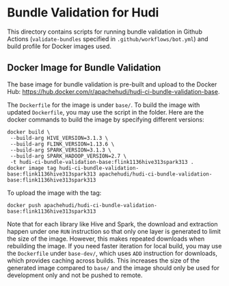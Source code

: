<!--
* Licensed to the Apache Software Foundation (ASF) under one
* or more contributor license agreements.  See the NOTICE file
* distributed with this work for additional information
* regarding copyright ownership.  The ASF licenses this file
* to you under the Apache License, Version 2.0 (the
* "License"); you may not use this file except in compliance
* with the License.  You may obtain a copy of the License at
* 
* http://www.apache.org/licenses/LICENSE-2.0
* 
* Unless required by applicable law or agreed to in writing,
* software distributed under the License is distributed on an
* "AS IS" BASIS, WITHOUT WARRANTIES OR CONDITIONS OF ANY
* KIND, either express or implied.  See the License for the
* specific language governing permissions and limitations
* under the License.
-->

# Bundle Validation for Hudi

This directory contains scripts for running bundle validation in Github Actions (`validate-bundles`
specified in `.github/workflows/bot.yml`) and build profile for Docker images used.

## Docker Image for Bundle Validation

The base image for bundle validation is pre-built and upload to the Docker Hub:
https://hub.docker.com/r/apachehudi/hudi-ci-bundle-validation-base.

The `Dockerfile` for the image is under `base/`. To build the image with updated `Dockerfile`, you may use the script in
the folder. Here are the docker commands to build the image by specifying different versions:

```shell
docker build \
 --build-arg HIVE_VERSION=3.1.3 \
 --build-arg FLINK_VERSION=1.13.6 \
 --build-arg SPARK_VERSION=3.1.3 \
 --build-arg SPARK_HADOOP_VERSION=2.7 \
 -t hudi-ci-bundle-validation-base:flink1136hive313spark313 .
docker image tag hudi-ci-bundle-validation-base:flink1136hive313spark313 apachehudi/hudi-ci-bundle-validation-base:flink1136hive313spark313
```

To upload the image with the tag:

```shell
docker push apachehudi/hudi-ci-bundle-validation-base:flink1136hive313spark313
```

Note that for each library like Hive and Spark, the download and extraction happen under one `RUN` instruction so that
only one layer is generated to limit the size of the image. However, this makes repeated downloads when rebuilding the
image. If you need faster iteration for local build, you may use the `Dockerfile` under `base-dev/`, which uses `ADD`
instruction for downloads, which provides caching across builds. This increases the size of the generated image compared
to `base/` and the image should only be used for development only and not be pushed to remote.